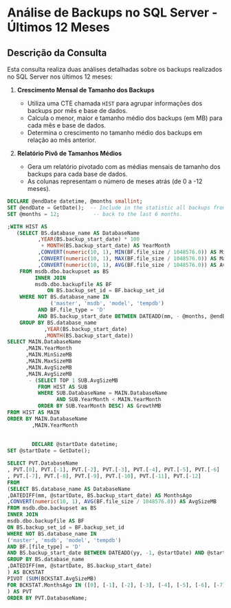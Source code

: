 # Análise de Backups no SQL Server - Últimos 12 Meses

## Descrição da Consulta

Esta consulta realiza duas análises detalhadas sobre os backups realizados no SQL Server nos últimos 12 meses:

1. **Crescimento Mensal de Tamanho dos Backups**  
   - Utiliza uma CTE chamada `HIST` para agrupar informações dos backups por mês e base de dados.
   - Calcula o menor, maior e tamanho médio dos backups (em MB) para cada mês e base de dados.
   - Determina o crescimento no tamanho médio dos backups em relação ao mês anterior.

2. **Relatório Pivô de Tamanhos Médios**  
   - Gera um relatório pivotado com as médias mensais de tamanho dos backups para cada base de dados.
   - As colunas representam o número de meses atrás (de 0 a -12 meses).
```SQL
DECLARE @endDate datetime, @months smallint;
SET @endDate = GetDate();  -- Include in the statistic all backups from today
SET @months = 12;           -- back to the last 6 months.

;WITH HIST AS
   (SELECT BS.database_name AS DatabaseName
          ,YEAR(BS.backup_start_date) * 100
           + MONTH(BS.backup_start_date) AS YearMonth
          ,CONVERT(numeric(10, 1), MIN(BF.file_size / 1048576.0)) AS MinSizeMB
          ,CONVERT(numeric(10, 1), MAX(BF.file_size / 1048576.0)) AS MaxSizeMB
          ,CONVERT(numeric(10, 1), AVG(BF.file_size / 1048576.0)) AS AvgSizeMB
    FROM msdb.dbo.backupset as BS
         INNER JOIN
         msdb.dbo.backupfile AS BF
             ON BS.backup_set_id = BF.backup_set_id
    WHERE NOT BS.database_name IN
              ('master', 'msdb', 'model', 'tempdb')
          AND BF.file_type = 'D'
          AND BS.backup_start_date BETWEEN DATEADD(mm, - @months, @endDate) AND @endDate
    GROUP BY BS.database_name
            ,YEAR(BS.backup_start_date)
            ,MONTH(BS.backup_start_date))
SELECT MAIN.DatabaseName
      ,MAIN.YearMonth
      ,MAIN.MinSizeMB
      ,MAIN.MaxSizeMB
      ,MAIN.AvgSizeMB
      ,MAIN.AvgSizeMB 
       - (SELECT TOP 1 SUB.AvgSizeMB
          FROM HIST AS SUB
          WHERE SUB.DatabaseName = MAIN.DatabaseName
                AND SUB.YearMonth < MAIN.YearMonth
          ORDER BY SUB.YearMonth DESC) AS GrowthMB
FROM HIST AS MAIN
ORDER BY MAIN.DatabaseName
        ,MAIN.YearMonth
        
        
        DECLARE @startDate datetime;
SET @startDate = GetDate();

SELECT PVT.DatabaseName
, PVT.[0], PVT.[-1], PVT.[-2], PVT.[-3], PVT.[-4], PVT.[-5], PVT.[-6]
, PVT.[-7], PVT.[-8], PVT.[-9], PVT.[-10], PVT.[-11], PVT.[-12]
FROM
(SELECT BS.database_name AS DatabaseName
,DATEDIFF(mm, @startDate, BS.backup_start_date) AS MonthsAgo
,CONVERT(numeric(10, 1), AVG(BF.file_size / 1048576.0)) AS AvgSizeMB
FROM msdb.dbo.backupset as BS
INNER JOIN
msdb.dbo.backupfile AS BF
ON BS.backup_set_id = BF.backup_set_id
WHERE NOT BS.database_name IN
('master', 'msdb', 'model', 'tempdb')
AND BF.[file_type] = 'D'
AND BS.backup_start_date BETWEEN DATEADD(yy, -1, @startDate) AND @startDate
GROUP BY BS.database_name
,DATEDIFF(mm, @startDate, BS.backup_start_date)
) AS BCKSTAT
PIVOT (SUM(BCKSTAT.AvgSizeMB)
FOR BCKSTAT.MonthsAgo IN ([0], [-1], [-2], [-3], [-4], [-5], [-6], [-7], [-8], [-9], [-10], [-11], [-12])
) AS PVT
ORDER BY PVT.DatabaseName;
```